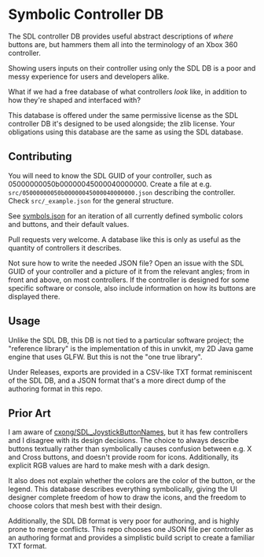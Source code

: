 # Symbolic Controller DB

The SDL controller DB provides useful abstract descriptions of *where*
buttons are, but hammers them all into the terminology of an Xbox 360
controller.

Showing users inputs on their controller using only the SDL DB is a
poor and messy experience for users and developers alike.

What if we had a free database of what controllers *look* like, in
addition to how they're shaped and interfaced with?

This database is offered under the same permissive license as the
SDL controller DB it's designed to be used alongside; the zlib
license. Your obligations using this database are the same as using the
SDL database.

## Contributing

You will need to know the SDL GUID of your controller, such as 05000000050b00000045000040000000.
Create a file at e.g. `src/05000000050b00000045000040000000.json` describing
the controller. Check `src/_example.json` for the general structure.

See [symbols.json](symbols.json) for an iteration of all currently defined
symbolic colors and buttons, and their default values.

Pull requests very welcome. A database like this is only as useful as the
quantity of controllers it describes.

Not sure how to write the needed JSON file? Open an issue with the SDL GUID
of your controller and a picture of it from the relevant angles; from in front
and above, on most controllers. If the controller is designed for some
specific software or console, also include information on how its buttons
are displayed there.

## Usage

Unlike the SDL DB, this DB is not tied to a particular software project;
the "reference library" is the implementation of this in unvkit, my 2D
Java game engine that uses GLFW. But this is not the "one true library".

Under Releases, exports are provided in a CSV-like TXT format reminiscent of
the SDL DB, and a JSON format that's a more direct dump of the authoring
format in this repo.

## Prior Art

I am aware of [cxong/SDL_JoystickButtonNames](https://github.com/cxong/SDL_JoystickButtonNames),
but it has few controllers and I disagree with its design decisions. The
choice to always describe buttons textually rather than symbolically causes
confusion between e.g. X and Cross buttons, and doesn't provide room for
icons. Additionally, its explicit RGB values are hard to make mesh with
a dark design.

It also does not explain whether the colors are the color of the button, or
the legend. This database describes everything symbolically, giving the UI
designer complete freedom of how to draw the icons, and the freedom to
choose colors that mesh best with their design.

Additionally, the SDL DB format is very poor for authoring, and is highly
prone to merge conflicts. This repo chooses one JSON file per controller as
an authoring format and provides a simplistic build script to create a familiar
TXT format.
